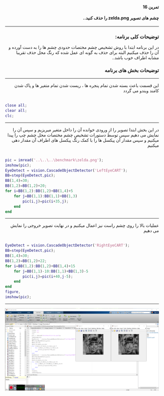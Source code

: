 
<div dir="rtl">
 
#### تمرین 16
#### چشم های تصویر zelda.png را حذف کنید.. <br />
***
### توضیحات کلی برنامه:
در این برنامه ابتدا با روش تشخیص چشم مختصات حدودی چشم ها را به دست آورده و آن را حذف میکنیم البته برای حذف به گونه ای عمل شده 
که رنگ محل حذف تقریبا مشابه اطراف خوب باشد..
 
### توضیحات بخش های برنامه
***

 این قسمت باعث بسته شدن تمام پنجره ها ، ریست شدن تمام متغیر ها و پاک شدن کامند ویندو می گردد <br />
</div>

``` matlab

close all;         
clear all;         
clc;    

```
***
<div dir="rtl">

در این بخش ابتدا تصویر را از ورودی خوانده آن را داخل متغیر میریزیم و سپس آن را نمایش می دهیم
سپس توسط دستورات تشخیص چشم مختصات محل چشم چپ را پیدا میکنیم و سپس مقدار آن پیکسل ها را با کمک رنگ پیکسل های
اطراف آن مقدار دهی میکنیم
</div>

``` matlab

pic = imread('..\..\..\benchmark\zelda.png');
imshow(pic);
EyeDetect = vision.CascadeObjectDetector('LeftEyeCART');
BB=step(EyeDetect,pic);
BB(1,4)=30;
BB(1,2)=BB(1,2)+20;
for i=BB(1,2):BB(1,2)+BB(1,4)+5
    for j=BB(1,1):BB(1,1)+BB(1,3)
        pic(i,j)=pic(i+35,j);
    end
end    

```
***
<div dir="rtl">
عملیات بالا را روی چشم راست نیز اعمال میکنیم و در نهایت تصویر خروجی را نمایش می دهیم
</div>

``` matlab

EyeDetect = vision.CascadeObjectDetector('RightEyeCART');
BB=step(EyeDetect,pic);
BB(1,4)=30;
BB(1,2)=BB(1,2)+22;
for i=BB(1,2):BB(1,2)+BB(1,4)+15
    for j=BB(1,1)-10:BB(1,1)+BB(1,3)-5
        pic(i,j)=pic(i+40,j-5);
    end
end    
figure,
imshow(pic); 

```
***

![alt text](https://github.com/semnan-university-ai/image-processing-class/blob/8f86c279a68c464d251d6ae732f0133a1262db8b/excersiecs/alirezachaji/16/Exce16.png)


